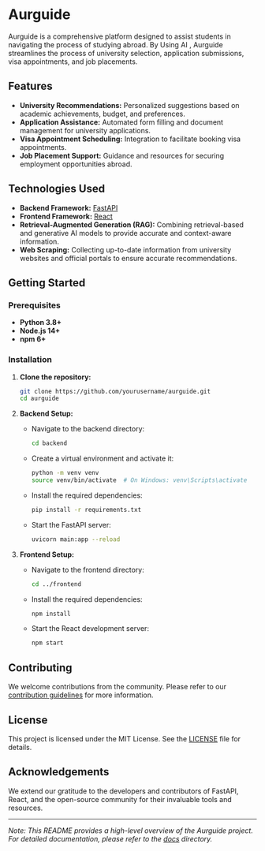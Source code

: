 # Aurguide

Aurguide is a comprehensive platform designed to assist students in navigating the process of studying abroad. By Using AI , Aurguide streamlines the process of university selection, application submissions, visa appointments, and job placements.

## Features

- **University Recommendations:** Personalized suggestions based on academic achievements, budget, and preferences.
- **Application Assistance:** Automated form filling and document management for university applications.
- **Visa Appointment Scheduling:** Integration to facilitate booking visa appointments.
- **Job Placement Support:** Guidance and resources for securing employment opportunities abroad.

## Technologies Used

- **Backend Framework:** [FastAPI](https://fastapi.tiangolo.com/)
- **Frontend Framework:** [React](https://reactjs.org/)
- **Retrieval-Augmented Generation (RAG):** Combining retrieval-based and generative AI models to provide accurate and context-aware information.
- **Web Scraping:** Collecting up-to-date information from university websites and official portals to ensure accurate recommendations.

## Getting Started

### Prerequisites

- **Python 3.8+**
- **Node.js 14+**
- **npm 6+**

### Installation

1. **Clone the repository:**

   ```bash
   git clone https://github.com/yourusername/aurguide.git
   cd aurguide
   ```

2. **Backend Setup:**

   - Navigate to the backend directory:

     ```bash
     cd backend
     ```

   - Create a virtual environment and activate it:

     ```bash
     python -m venv venv
     source venv/bin/activate  # On Windows: venv\Scripts\activate
     ```

   - Install the required dependencies:

     ```bash
     pip install -r requirements.txt
     ```

   - Start the FastAPI server:

     ```bash
     uvicorn main:app --reload
     ```

3. **Frontend Setup:**

   - Navigate to the frontend directory:

     ```bash
     cd ../frontend
     ```

   - Install the required dependencies:

     ```bash
     npm install
     ```

   - Start the React development server:

     ```bash
     npm start
     ```

## Contributing

We welcome contributions from the community. Please refer to our [contribution guidelines](CONTRIBUTING.md) for more information.

## License

This project is licensed under the MIT License. See the [LICENSE](LICENSE) file for details.

## Acknowledgements

We extend our gratitude to the developers and contributors of FastAPI, React, and the open-source community for their invaluable tools and resources.

---

*Note: This README provides a high-level overview of the Aurguide project. For detailed documentation, please refer to the [docs](docs/) directory.*
